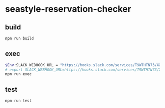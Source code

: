 # seastyle-reservation-checker

## build

```sh
npm run build
```

## exec

```sh
$Env:SLACK_WEBHOOK_URL = "https://hooks.slack.com/services/T9WTHTN73/XXXXXXXXXXX/XXXXXXXXXXXXXXXXXXXXXXXX" # if windows power-shell
# export SLACK_WEBHOOK_URL=https://hooks.slack.com/services/T9WTHTN73/XXXXXXXXXXX/XXXXXXXXXXXXXXXXXXXXXXXX # if unix/linux
npm run exec
```

## test

```sh
npm run test
```
